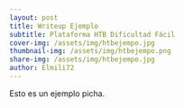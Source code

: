 ```yaml
---
layout: post
title: Writeup Ejemplo
subtitle: Plataforma HTB Dificultad Fácil
cover-img: /assets/img/htbejempo.jpg
thumbnail-img: /assets/img/htbejempo.png
share-img: /assets/img/htbejempo.jpg
author: Elmili72
---
```


Esto es un ejemplo picha.
